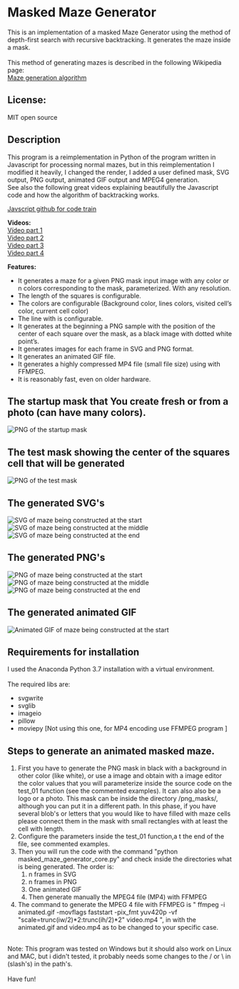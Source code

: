 # Masked Maze Generator
This is an implementation of a masked Maze Generator using the method of depth-first search with recursive backtracking. It generates the maze inside a mask. <br>
<br>
This method of generating mazes is described in the following Wikipedia page: <br>
[Maze generation algorithm](https://en.wikipedia.org/wiki/Maze_generation_algorithm) <br>


## License:
MIT open source

## Description

This program is a reimplementation in Python of the program written in Javascript for processing normal mazes, but in this reimplementation I modified it heavily, I changed the render, I added a user defined mask, SVG output, PNG output, animated GIF output and MPEG4 generation. <br>
See also the following great videos explaining beautifully the Javascript code and how the algorithm of backtracking works. <br> 

[Javscript github for code train](https://github.com/CodingTrain/website/tree/master/CodingChallenges/CC_010_Maze_DFS/Processing/CC_010_Maze_DFS) <br>

**Videos:** <br>
[Vídeo part 1](https://youtu.be/HyK_Q5rrcr4) <br>
[Video part 2](https://youtu.be/D8UgRyRnvXU) <br>
[Video part 3](https://youtu.be/8Ju_uxJ9v44) <br>
[Video part 4](https://youtu.be/_p5IH0L63wo) <br>   

**Features:** <br>
* It generates a maze for a given PNG mask input image with any color or n colors corresponding to the mask, parameterized. With any resolution.
* The length of the squares is configurable.
* The colors are configurable (Background color, lines colors, visited cell’s color, current cell color)
* The line with is configurable.
* It generates at the beginning a PNG sample with the position of the center of each square over the mask, as a black image with dotted white point’s.
* It generates images for each frame in SVG and PNG format.
* It generates an animated GIF file.
* It generates a highly compressed MP4 file (small file size) using with FFMPEG.
* It is reasonably fast, even on older hardware. 

## The startup mask that You create fresh or from a photo (can have many colors).
![PNG of the startup mask](/png_masks/png_mask_peace_symbol_small.png)

## The test mask showing the center of the squares cell that will be generated
![PNG of the test mask](/png_masks/png_mask_peace_symbol_smallmask_test.png)

## The generated SVG's
![SVG of maze being constructed at the start](/a_output_svg/peace_symbol_maze_000010.svg)
![SVG of maze being constructed at the middle](/a_output_svg/peace_symbol_maze_000300.svg)
![SVG of maze being constructed at the end](/a_output_svg/peace_symbol_maze_000640.svg)

## The generated PNG's
![PNG of maze being constructed at the start](/b_output_png/peace_symbol_maze_000010.png)
![PNG of maze being constructed at the middle](/b_output_png/peace_symbol_maze_000300.png)
![PNG of maze being constructed at the end](/b_output_png/peace_symbol_maze_000640.png)

## The generated animated GIF
![Animated GIF of maze being constructed at the start](/c_output_anim_gif/peace_symbol_maze_anim.gif)


## Requirements for installation
I used the Anaconda Python 3.7 installation with a virtual environment. <br>
<br>
The required libs are: <br> 
* svgwrite
* svglib
* imageio
* pillow
* moviepy  [Not using this one, for MP4 encoding use FFMPEG program ]

## Steps to generate an animated masked maze.
1. First you have to generate the PNG mask in black with a background in other color (like white), or use a image and obtain with a image editor the color values that you will parameterize inside the source code on the test_01 function (see the commented examples). It can also also be a logo or a photo. This mask can be inside the directory /png_masks/, although you can put it in a different path. In this phase, if you have several blob's or letters that you would like to have filled with maze cells please connect them in the mask with small rectangles with at least the cell with length.
2. Configure the parameters inside the test_01 function,a t the end of the file, see commented examples.   
3. Then you will run the code with the command "python masked_maze_generator_core.py" and check inside the directories what is being generated. The order is:
   1. n frames in SVG
   2. n frames in PNG
   3. One animated GIF
   4. Then generate manually the MPEG4 file (MP4) with FFMPEG  
4. The command to generate the MPEG 4 file with FFMPEG is " ffmpeg -i animated.gif -movflags faststart -pix_fmt yuv420p -vf "scale=trunc(iw/2)*2:trunc(ih/2)*2" video.mp4 ", in with the animated.gif and video.mp4 as to be changed to your specific case.   

<br>
Note: This program was tested on Windows but it should also work on Linux and MAC, but i didn't tested, it probably needs some changes to the / or \ in (slash's) in the path's. <br>
<br>
Have fun! <br>
